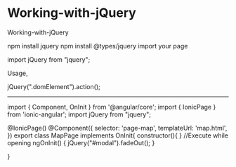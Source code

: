 # Working-with-jQuery
Working-with-jQuery


npm install jquery
npm install @types/jquery
import your page

import jQuery from "jquery";

Usage,

jQuery(".domElement").action();

---
import { Component, OnInit } from '@angular/core';
import { IonicPage } from 'ionic-angular';
import jQuery from "jquery";

@IonicPage()
@Component({
  selector: 'page-map',
  templateUrl: 'map.html',
})
export class MapPage implements OnInit{
  constructor(){ } 
  //Execute while opening
  ngOnInit() {
    jQuery("#modal").fadeOut();
  }

}
